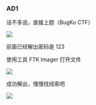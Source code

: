### AD1

话不多说，直接上题（BugKu CTF）

![](https://pic1.imgdb.cn/item/6794bf6bd0e0a243d4f7d927.jpg)

前面已经解出密码是 123

使用工具 FTK Imager 打开文件

![](https://pic1.imgdb.cn/item/6794bfbad0e0a243d4f7d941.jpg)

成功解出，慢慢找线索吧

![](https://pic1.imgdb.cn/item/6794bfd3d0e0a243d4f7d954.jpg)